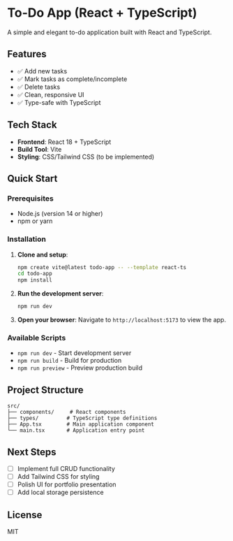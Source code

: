 # To-Do App (React + TypeScript)

A simple and elegant to-do application built with React and TypeScript.

## Features

- ✅ Add new tasks
- ✅ Mark tasks as complete/incomplete
- ✅ Delete tasks
- ✅ Clean, responsive UI
- ✅ Type-safe with TypeScript

## Tech Stack

- **Frontend**: React 18 + TypeScript
- **Build Tool**: Vite
- **Styling**: CSS/Tailwind CSS (to be implemented)

## Quick Start

### Prerequisites
- Node.js (version 14 or higher)
- npm or yarn

### Installation

1. **Clone and setup**:
   ```bash
   npm create vite@latest todo-app -- --template react-ts
   cd todo-app
   npm install
   ```

2. **Run the development server**:
   ```bash
   npm run dev
   ```

3. **Open your browser**:
   Navigate to `http://localhost:5173` to view the app.

### Available Scripts

- `npm run dev` - Start development server
- `npm run build` - Build for production
- `npm run preview` - Preview production build

## Project Structure

```
src/
├── components/     # React components
├── types/         # TypeScript type definitions
├── App.tsx        # Main application component
└── main.tsx       # Application entry point
```

## Next Steps

- [ ] Implement full CRUD functionality
- [ ] Add Tailwind CSS for styling
- [ ] Polish UI for portfolio presentation
- [ ] Add local storage persistence

## License

MIT
